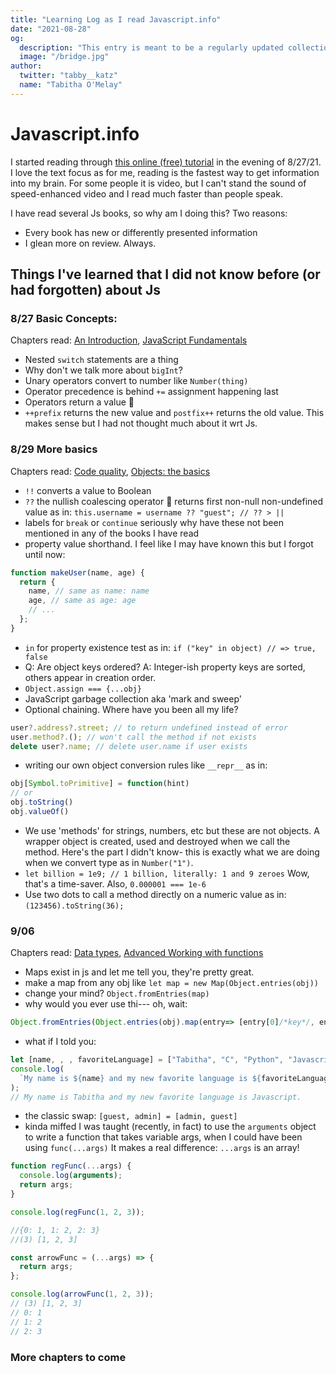 ```yaml
---
title: "Learning Log as I read Javascript.info"
date: "2021-08-28"
og:
  description: "This entry is meant to be a regularly updated collection of notes and impressions as I read through Javascript.info."
  image: "/bridge.jpg"
author:
  twitter: "tabby__katz"
  name: "Tabitha O'Melay"
---
```


# Javascript.info

I started reading through [this online (free) tutorial](https://javascript.info/) in the evening of 8/27/21. I love the text focus as for me, reading is the fastest way to get information into my brain. For some people it is video, but I can't stand the sound of speed-enhanced video and I read much faster than people speak.

I have read several Js books, so why am I doing this? Two reasons:

- Every book has new or differently presented information
- I glean more on review. Always.

## Things I've learned that I did not know before (or had forgotten) about Js

### 8/27 Basic Concepts:

Chapters read: [An Introduction](https://javascript.info/getting-started), [JavaScript Fundamentals](https://javascript.info/first-steps)

- Nested `switch` statements are a thing
- Why don't we talk more about `bigInt`?
- Unary operators convert to number like `Number(thing)`
- Operator precedence is behind `+=` assignment happening last
- Operators return a value 🤯
- `++prefix` returns the new value and `postfix++` returns the old value. This makes sense but I had not thought much about it wrt Js.

### 8/29 More basics

Chapters read: [Code quality](https://javascript.info/code-quality), [Objects: the basics](https://javascript.info/object-basics)

- `!!` converts a value to Boolean
- `??` the nullish coalescing operator 🥰 returns first non-null non-undefined value as in:
  `this.username = username ?? "guest"; // ?? > ||`
- labels for `break` or `continue` seriously why have these not been mentioned in any of the books I have read
- property value shorthand. I feel like I may have known this but I forgot until now:

```js
function makeUser(name, age) {
  return {
    name, // same as name: name
    age, // same as age: age
    // ...
  };
}
```

- `in` for property existence test as in:
  `if ("key" in object) // => true, false`
- Q: Are object keys ordered? A: Integer-ish property keys are sorted, others appear in creation order.
- `Object.assign === {...obj}`
- JavaScript garbage collection aka 'mark and sweep'
- Optional chaining. Where have you been all my life?

```js
user?.address?.street; // to return undefined instead of error
user.method?.(); // won't call the method if not exists
delete user?.name; // delete user.name if user exists
```

- writing our own object conversion rules like `__repr__` as in:

```js
obj[Symbol.toPrimitive] = function(hint)
// or
obj.toString()
obj.valueOf()
```

- We use 'methods' for strings, numbers, etc but these are not objects. A wrapper object is created, used and destroyed when we call the method. Here's the part I didn't know- this is exactly what we are doing when we convert type as in `Number("1")`.
- `let billion = 1e9; // 1 billion, literally: 1 and 9 zeroes` Wow, that's a time-saver. Also, `0.000001 === 1e-6`
- Use two dots to call a method directly on a numeric value as in:
  `(123456).toString(36);`

### 9/06

Chapters read: [Data types](https://javascript.info/data-types), [Advanced Working with functions](https://javascript.info/advanced-functions)

- Maps exist in js and let me tell you, they're pretty great.
- make a map from any obj like `let map = new Map(Object.entries(obj))`
- change your mind? `Object.fromEntries(map)`
- why would you ever use thi--- oh, wait:

```js
Object.fromEntries(Object.entries(obj).map(entry=> [entry[0]/*key*/, entry[1] * 2 /*double the val*/
```

- what if I told you:

```js
let [name, , , favoriteLanguage] = ["Tabitha", "C", "Python", "Javascript"];
console.log(
  `My name is ${name} and my new favorite language is ${favoriteLanguage}.`
);
// My name is Tabitha and my new favorite language is Javascript.
```

- the classic swap: `[guest, admin] = [admin, guest]`
- kinda miffed I was taught (recently, in fact) to use the `arguments` object to write a function that takes variable args, when I could have been using `func(...args)` It makes a real difference: `...args` is an array!

```js
function regFunc(...args) {
  console.log(arguments);
  return args;
}

console.log(regFunc(1, 2, 3));

//{0: 1, 1: 2, 2: 3}
//(3) [1, 2, 3]

const arrowFunc = (...args) => {
  return args;
};

console.log(arrowFunc(1, 2, 3));
// (3) [1, 2, 3]
// 0: 1
// 1: 2
// 2: 3
```

### More chapters to come
